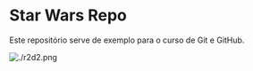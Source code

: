 # Star Wars Repo

Este repositório serve de exemplo para o curso de Git e GitHub.

![./r2d2.png](R2D2)
